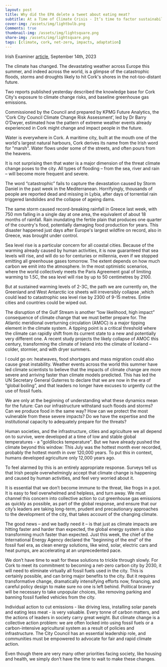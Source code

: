 ```yaml
---
layout: post
title: Why did the EPA delete a tweet about eating meat?
subtitle: At a Time of Climate Crisis - It’s time to factor sustainability into dietary guidelines
cover-img: /assets/img/lightbulb.png
Comments: true
thumbnail-img: /assets/img/lightsquare.png
share-img: /assets/img/lightsquare.png
tags: [climate, cork, net-zero, impacts, adaptation]
---
```


Irish Examiner [article](/assets/img/IrishExaminer_Daly_14092023.jpg), September 14th, 2023



The climate has changed. The devastating weather across Europe this summer, and indeed across the world, is a glimpse of the catastrophic floods, storms and droughts likely to hit Cork's shores in the not-too-distant future.

Two reports published yesterday described the knowledge base for Cork City's exposure to climate change risks, and baseline greenhouse gas emissions.

Commissioned by the Council and prepared by KPMG Future Analytics, the ‘Cork City Council Climate Change Risk Assessment’, led by Dr Barry O’Dwyer, estimated how the pattern of extreme weather events already experienced in Cork might change and impact people in the future.  

Water is everywhere in Cork. A maritime city, built at the mouth one of the world's largest natural harbours, Cork derives its name from the Irish word for "marsh". Water flows under some of the streets, and often pours from the heavens.

It is not surprising then that water is a major dimension of the threat climate change poses to the city. All types of flooding – from the sea, river and rain – will become more frequent and severe.

The word “catastrophic” fails to capture the devastation caused by Storm Daniel in the past week in the Mediterranean. Horrifyingly, thousands of people are reported dead and missing in Lybia, after days of torrential rain triggered landslides and the collapse of ageing dams.  

The same storm caused record-breaking rainfall in Greece last week, with 750 mm falling in a single day at one area, the equivalent of about 18 months of rainfall. Rain inundating the fertile plain that produces one quarter of the country's food, potentially damaging food production for years. This disaster happened just days after Europe's largest wildfire on record, also in Greece, was brought under control.

Sea level rise is a particular concern for all coastal cities. Because of the warming already caused by human activities, it is now guaranteed that sea levels will rise, and will do so for centuries or millennia, even if we stopped emitting all greenhouse gases tomorrow. The extent depends on how much carbon we emit into the atmosphere. In the most optimistic scenarios, where the world collectively meets the Paris Agreement goal of limiting warming to 1.5C, the sea level will rise by up to 50 centimetres by 2100.

But at sustained warming levels of 2-3C, the path we are currently on, the Greenland and West Antarctic ice sheets will irreversibly collapse ,which could lead to catastrophic sea level rise by 2300 of 9-15 metres. Entire cities and countries could be wiped out.

The disruption of the Gulf Stream is another “low likelihood, high impact” consequence of climate change that we must better prepare for. The Atlantic meridional overturning circulation (AMOC) is a major tipping element in the climate system. A tipping point is a critical threshold where the climate can rapidly shift from its current state to a new and potentially very different one. A recent study projects the likely collapse of AMOC this century, transforming the climate of Ireland into the climate of Iceland – colder, stormier, and with dryer summers.

I could go on: heatwaves, food shortages and mass migration could also cause great instability. Weather events across the world this summer have led climate scientists to believe that the impacts of climate change are more severe and arriving faster than climate models predicted. This has led the UN Secretary General Guterres to declare that we are now in the era of “global boiling”, and that leaders no longer have excuses to urgently cut the use of fossil fuels.

We are only at the beginning of understanding what these dynamics mean for the future: Can our infrastructure withstand such floods and storms? Can we produce food in the same way? How can we protect the most vulnerable from these severe impacts? Do we have the expertise and the institutional capacity to adequately prepare for the threats?

Human societies, and the infrastructure, cities and agriculture we all depend on to survive, were developed at a time of low and stable global temperatures - a "goldilocks temperature".
But we have already pushed the climate beyond this window: This July was the hottest month ever recorded, probably the hottest month in over 120,000 years. To put this in context, humans developed agriculture only 12,000 years ago.

To feel alarmed by this is an entirely appropriate response. Surveys tell us that Irish people overwhelmingly accept that climate change is happening and caused by human activities, and feel very worried about it.

It is essential that we don’t become immune to the threat, like frogs in a pot. It is easy to feel overwhelmed and helpless, and turn away. We must channel this concern into collective action to cut greenhouse gas emissions as quickly as possible, as part of the global response, and ensure that our city’s leaders are taking long-term, prudent and precautionary approaches to the development of the city, that takes account of the changing climate.

The good news – and we badly need it – is that just as climate impacts are hitting faster and harder than expected, the global energy system is also transforming much faster than expected. Just this week, the chief of the International Energy Agency declared the "beginning of the end" of the fossil fuel era, as clean energy solutions, like wind, solar, electric cars and heat pumps, are accelerating at an unprecedented pace.

We don’t have time to wait for these solutions to trickle through slowly. For Cork to meet its commitment to becoming a net-zero carbon city by 2030, it will need to eliminate virtually all fossil fuels used in the city. This is certainly possible, and can bring major benefits to the city. But it requires transformative change, dramatically intensifying efforts now, financing, and careful policy design to make sure no one is left behind. Political bravery will be necessary to take unpopular choices, like removing parking and banning fossil fuelled vehicles from the city.

Individual action to cut emissions - like driving less, installing solar panels and eating less meat - is very valuable. Every tonne of carbon matters, and the actions of leaders in society carry great weight. But climate change is a collective action problem: we are often locked into using fossil fuels or a carbon-intensive agricultural system as a result of policies and infrastructure. The City Council has an essential leadership role, and communities must be empowered to advocate for fair and rapid climate action.

Even though there are very many other priorities facing society, like housing and health, we simply don’t have the time to wait to make these changes.
